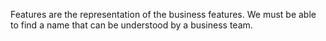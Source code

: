 Features are the representation of the business features.
We must be able to find a name that can be understood by a business team.